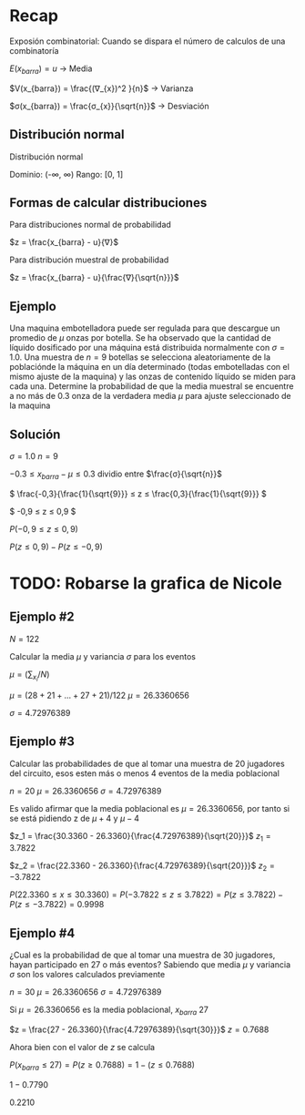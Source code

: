 # Recap

Exposión combinatorial: Cuando se dispara el número de calculos de una combinatoría

$E(x_{barra}) = u$ -> Media

$V(x_{barra}) = \frac{(∇_{x})^2 }{n}$ -> Varianza

$σ(x_{barra}) = \frac{σ_{x}}{\sqrt{n}}$ -> Desviación

## Distribución normal

Distribución normal

Dominio: (-∞, ∞)
Rango: [0, 1]

## Formas de calcular distribuciones

Para distribuciones normal de probabilidad

$z = \frac{x_{barra} - u}{∇}$

Para distribución muestral de probabilidad

$z = \frac{x_{barra} - u}{\frac{∇}{\sqrt{n}}}$

## Ejemplo

Una maquina embotelladora puede ser regulada para que descargue
un promedio de $μ$ onzas por botella. Se ha observado que la cantidad
de líquido dosificado por una máquina está distribuida normalmente con
$σ = 1.0$. Una muestra de $n = 9$ botellas se selecciona aleatoriamente
de la poblaciónde la máquina en un día determinado (todas embotelladas
con el mismo ajuste de la maquina) y las onzas de contenido líquido
se miden para cada una. Determine la probabilidad de que la media muestral
se encuentre a no más de 0.3 onza de la verdadera media $μ$ para ajuste
seleccionado de la maquina

## Solución

$σ = 1.0$
$n = 9$

$-0.3 ≤ x_{barra} - μ ≤ 0.3$ dividio entre $\frac{σ}{\sqrt{n}}$

$ \frac{-0,3}{\frac{1}{\sqrt{9}}} ≤ z ≤ \frac{0,3}{\frac{1}{\sqrt{9}}} $

$ -0,9 ≤ z ≤ 0,9 $

$P(-0,9 ≤ z ≤ 0,9)$

$P(z ≤ 0,9) - P(z ≤ -0,9)$

# TODO: Robarse la grafica de Nicole

## Ejemplo #2

$N = 122$

Calcular la media $μ$ y variancia $σ$ para los eventos

$μ = (∑_{x_i}/N)$

$μ = (28 + 21 + ... + 27 + 21)/122$
$μ = 26.3360656$

$σ = 4.72976389$

## Ejemplo #3

Calcular las probabilidades de que al tomar una muestra de 20 jugadores
del circuito, esos esten más o menos 4 eventos de la media poblacional

$n = 20$
$μ = 26.3360656$
$σ = 4.72976389$

Es valido afirmar que la media poblacional es $μ = 26.3360656$, por tanto
si se está pidiendo z de $μ + 4$ y $μ - 4$

$z_1 = \frac{30.3360 - 26.3360}{\frac{4.72976389}{\sqrt{20}}}$
$z_1 = 3.7822$

$z_2 = \frac{22.3360 - 26.3360}{\frac{4.72976389}{\sqrt{20}}}$
$z_2 = -3.7822$

$P(22.3360 ≤ x ≤ 30.3360) = P(-3.7822 ≤ z ≤ 3.7822) = P(z ≤ 3.7822) - P(z ≤ -3.7822) = 0.9998$

## Ejemplo #4

¿Cual es la probabilidad de que al tomar una muestra de 30 jugadores, hayan
participado en 27 o más eventos? Sabiendo que media $μ$ y variancia $σ$ son
los valores calculados previamente

$n = 30$
$μ = 26.3360656$
$σ = 4.72976389$

Si $μ = 26.3360656$ es la media poblacional, $x_{barra}$ 27

$z = \frac{27 - 26.3360}{\frac{4.72976389}{\sqrt{30}}}$
$z = 0.7688$

Ahora bien con el valor de $z$ se calcula

$P(x_{barra} ≤ 27) = P(z ≥ 0.7688) = 1 - (z ≤ 0.7688)$

$1 - 0.7790$

$0.2210$
